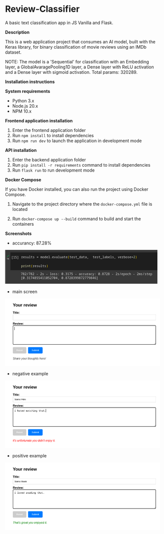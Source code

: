 # Review-Classifier
A basic text classification app in JS Vanilla and Flask.

**Description**

 This is a web application project that consumes an AI model, built with the Keras library, for binary classification of movie reviews using an IMDb dataset.

 NOTE: The model is a 'Sequential' for classification with an Embedding layer, a GlobalAvaragePooling1D layer, a Dense layer with ReLU activation and a Dense layer with sigmoid activation. Total params: 320289.

**Installation instructions**

**System requirements**

* Python 3.x
* Node.js 20.x
* NPM 10.x

**Frontend application installation**

1. Enter the frontend application folder
2. Run `npm install` to install dependencies
3. Run `npm run dev` to launch the application in development mode

**API installation**

1. Enter the backend application folder
2. Run `pip install -r requirements` command to install dependencies
3. Run `flask run` to run development mode

**Docker Compose**

If you have Docker installed, you can also run the project using Docker Compose.

1. Navigate to the project directory where the `docker-compose.yml` file is located

2. Run `docker-compose up --build` command to build and start the containers

**Screenshots**

- accurancy: 87.28%

![accurancy: 87.28%](screenshots/accuracy.png)

- main screen

![main page screen](screenshots/main_screen.png)

- negative example

![negative example](screenshots/example1.png)

- positive example

![positive example](screenshots/example2.png)